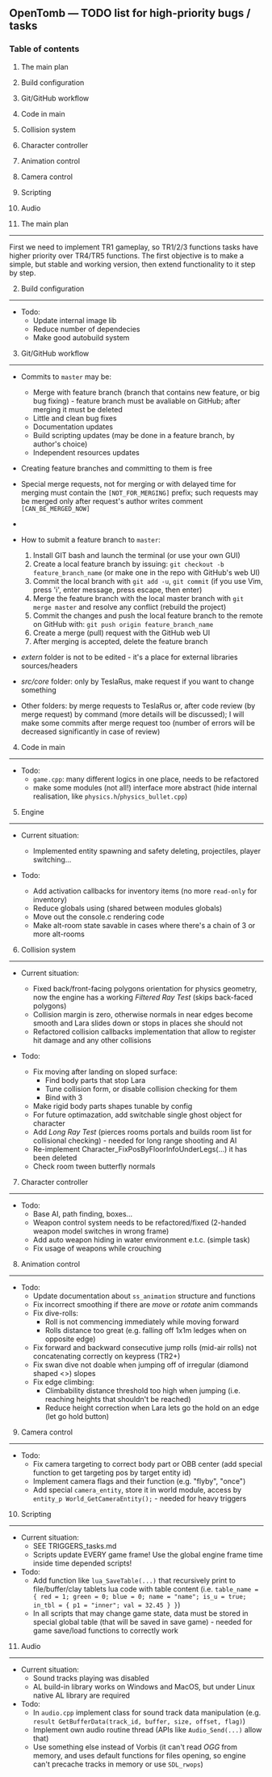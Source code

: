 OpenTomb — TODO list for high-priority bugs / tasks
---------------------------------------------------

### Table of contents ###

1. The main plan
2. Build configuration
3. Git/GitHub workflow
4. Code in main
5. Collision system
6. Character controller
7. Animation control
8. Camera control
9. Scripting
10. Audio


1. The main plan
----------------
First we need to implement TR1 gameplay, so TR1/2/3 functions tasks have higher priority over TR4/TR5 functions. The first objective is to make a simple, but stable and working version, then extend functionality to it step by step.

2. Build configuration
----------------------
* Todo:
	* Update internal image lib
	* Reduce number of dependecies
	* Make good autobuild system
	  
3. Git/GitHub workflow
---------------
* Commits to `master` may be:
	* Merge with feature branch (branch that contains new feature, or big bug fixing) - feature branch must be avaliable on GitHub; after merging it must be deleted
	* Little and clean bug fixes
	* Documentation updates
	* Build scripting updates (may be done in a feature branch, by author's choice)
	* Independent resources updates

* Creating feature branches and committing to them is free
* Special merge requests, not for merging or with delayed time for merging must contain the `[NOT_FOR_MERGING]` prefix; such requests may be merged only after request's author writes comment `[CAN_BE_MERGED_NOW]`
* 
* How to submit a feature branch to `master`:
	1. Install GIT bash and launch the terminal (or use your own GUI)
	2. Create a local feature branch by issuing: `git checkout -b feature_branch_name` (or make one in the repo with GitHub's web UI)
	3. Commit the local branch with `git add -u`, `git commit` (if you use Vim, press 'i', enter message, press escape, then enter)
	4. Merge the feature branch with the local master branch with `git merge master` and resolve any conflict (rebuild the project)
	5. Commit the changes and push the local feature branch to the remote on GitHub with: `git push origin feature_branch_name`
	6. Create a merge (pull) request with the GitHub web UI
	7. After merging is accepted, delete the feature branch

* _extern_ folder is not to be edited - it's a place for external libraries sources/headers
* _src/core_ folder: only by TeslaRus, make request if you want to change something
* Other folders: by merge requests to TeslaRus or, after code review (by merge request) by command (more details will be discussed); I will make some commits after merge request too (number of errors will be decreased significantly in case of review)

4. Code in main
---------------
* Todo:
	* `game.cpp`: many different logics in one place, needs to be refactored
	* make some modules (not all!) interface more abstract (hide internal realisation, like `physics.h`/`physics_bullet.cpp`)

5. Engine
-------------------
* Current situation:
	* Implemented entity spawning and safety deleting, projectiles, player switching...

* Todo:
	* Add activation callbacks for inventory items (no more `read-only` for inventory)
	* Reduce globals using (shared between modules globals)
	* Move out the console.c rendering code 
	* Make alt-room state savable in cases where there's a chain of 3 or more alt-rooms

6. Collision system
-------------------
* Current situation:
	* Fixed back/front-facing polygons orientation for physics geometry, now the engine has a working _Filtered Ray Test_ (skips back-faced polygons)
	* Collision margin is zero, otherwise normals in near edges become smooth and Lara slides down or stops in places she should not
	* Refactored collision callbacks implementation that allow to register hit damage and any other collisions
  
* Todo:
	* Fix moving after landing on sloped surface:
		* Find body parts that stop Lara
		* Tune collision form, or disable collision checking for them
		* Bind with 3
	* Make rigid body parts shapes tunable by config
	* For future optimazation, add switchable single ghost object for character
	* Add _Long Ray Test_ (pierces rooms portals and builds room list for collisional checking) - needed for long range shooting and AI
	* Re-implement Character_FixPosByFloorInfoUnderLegs(...) it has been deleted
	* Check room tween butterfly normals

7. Character controller
-----------------------
* Todo:
	* Base AI, path finding, boxes...
	* Weapon control system needs to be refactored/fixed (2-handed weapon model switches in wrong frame)
	* Add auto weapon hiding in water environment e.t.c. (simple task)
	* Fix usage of weapons while crouching

8. Animation control
--------------------
* Todo:
	* Update documentation about `ss_animation` structure and functions
	* Fix incorrect smoothing if there are _move_ or _rotate_ anim commands
	* Fix dive-rolls:
		* Roll is not commencing immediately while moving forward
		* Rolls distance too great (e.g. falling off 1x1m ledges when on opposite edge)
	* Fix forward and backward consecutive jump rolls (mid-air rolls) not concatenating correctly on keypress (TR2+)
	* Fix swan dive not doable when jumping off of irregular (diamond shaped <>) slopes
	* Fix edge climbing:
		* Climbability distance threshold too high when jumping (i.e. reaching heights that shouldn't be reached)
		* Reduce height correction when Lara lets go the hold on an edge (let go hold button)

9. Camera control
-----------------
* Todo:
	* Fix camera targeting to correct body part or OBB center (add special function to get targeting pos by target entity id)
	* Implement camera flags and their function (e.g. "flyby", "once")
	* Add special `camera_entity`, store it in world module, access by `entity_p World_GetCameraEntity();` - needed for heavy triggers

10. Scripting
------------
* Current situation:
	* SEE TRIGGERS_tasks.md
	* Scripts update EVERY game frame! Use the global engine frame time inside time depended scripts!
* Todo:
	* Add function like `lua_SaveTable(...)` that recursively print to file/buffer/clay tablets lua code with table content (i.e. `table_name = { red = 1; green = 0; blue = 0; name = "name"; is_u = true; in_tbl = { p1 = "inner"; val = 32.45 } }`)
	* In all scripts that may change game state, data must be stored in special global table (that will be saved in save game) - needed for game save/load functions to correctly work

11. Audio
---------
* Current situation:
	* Sound tracks playing was disabled
	* AL build-in library works on Windows and MacOS, but under Linux native AL library are required
* Todo:
	* In `audio.cpp` implement class for sound track data manipulation (e.g. `result GetBufferData(track_id, buffer, size, offset, flag)`)
	* Implement own audio routine thread (APIs like `Audio_Send(...)` allow that)
	* Use something else instead of Vorbis (it can't read _OGG_ from memory, and uses default functions for files opening, so engine can't precache tracks in memory or use `SDL_rwops`)
